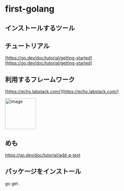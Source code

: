 # first-golang

## インストールするツール

## チュートリアル

[https://go.dev/doc/tutorial/getting-started](https://go.dev/doc/tutorial/getting-started)

## 利用するフレームワーク

[https://echo.labstack.com/](https://echo.labstack.com/)

<img width="102" alt="image" src="./doc.drawio.svg">



## めも
https://go.dev/doc/tutorial/add-a-test


## パッケージをインストール　
go get . 

